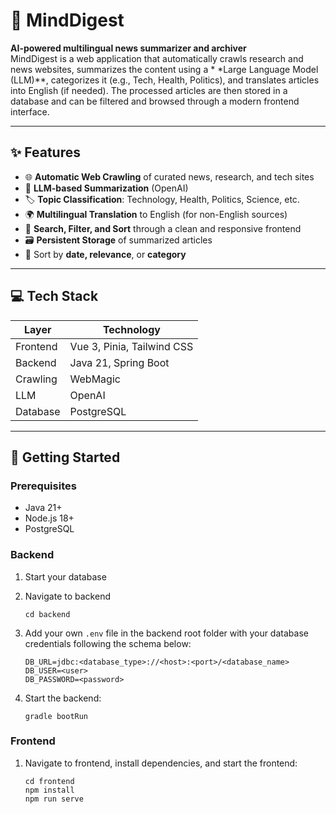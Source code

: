 # 🧠 MindDigest

**AI-powered multilingual news summarizer and archiver**  
MindDigest is a web application that automatically crawls research and news websites, summarizes the content using a *
*Large Language Model (LLM)**, categorizes it (e.g., Tech, Health, Politics), and translates articles into English (if
needed). The processed articles are then stored in a database and can be filtered and browsed through a modern frontend
interface.

---

## ✨ Features

- 🌐 **Automatic Web Crawling** of curated news, research, and tech sites
- 🤖 **LLM-based Summarization** (OpenAI)
- 🏷️ **Topic Classification**: Technology, Health, Politics, Science, etc.
- 🌍 **Multilingual Translation** to English (for non-English sources)
- 🔎 **Search, Filter, and Sort** through a clean and responsive frontend
- 🗃️ **Persistent Storage** of summarized articles
- 📆 Sort by **date, relevance**, or **category**

---

## 💻 Tech Stack

| Layer    | Technology                 |
|----------|----------------------------|
| Frontend | Vue 3, Pinia, Tailwind CSS |
| Backend  | Java 21, Spring Boot       |
| Crawling | WebMagic                   |
| LLM      | OpenAI                     |
| Database | PostgreSQL                 |

---

## 🚀 Getting Started

### Prerequisites

- Java 21+
- Node.js 18+
- PostgreSQL

### Backend

1. Start your database
2. Navigate to backend
    ```shell
    cd backend
    ```

3. Add your own `.env` file in the backend root folder with your database credentials following the schema below:

    ```env
    DB_URL=jdbc:<database_type>://<host>:<port>/<database_name>
    DB_USER=<user>
    DB_PASSWORD=<password>
    ```

4. Start the backend:
    ```shell
    gradle bootRun
    ```

### Frontend

1. Navigate to frontend, install dependencies, and start the frontend:
    ```shell
    cd frontend
    npm install
    npm run serve
    ```





